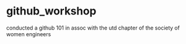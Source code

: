 # github_workshop
conducted a github 101 in assoc with the utd chapter of the society of women engineers
